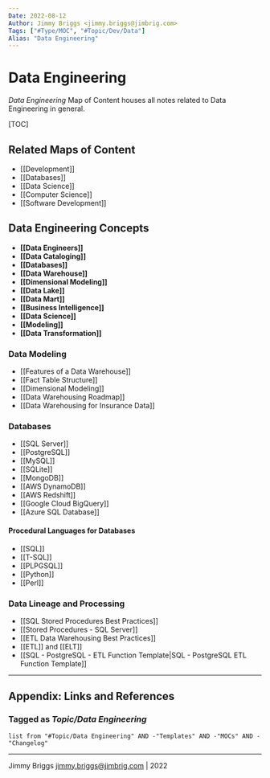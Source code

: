 ```yaml
---
Date: 2022-08-12
Author: Jimmy Briggs <jimmy.briggs@jimbrig.com>
Tags: ["#Type/MOC", "#Topic/Dev/Data"]
Alias: "Data Engineering"
---
```


# Data Engineering

*Data Engineering* Map of Content houses all notes related to Data Engineering in general.

[TOC]

## Related Maps of Content

- [[Development]]
- [[Databases]]
- [[Data Science]]
- [[Computer Science]]
- [[Software Development]]

## Data Engineering Concepts

- **[[Data Engineers]]**
- **[[Data Cataloging]]**
- **[[Databases]]**
- **[[Data Warehouse]]**
- **[[Dimensional Modeling]]**
- **[[Data Lake]]**
- **[[Data Mart]]**
- **[[Business Intelligence]]**
- **[[Data Science]]**
- **[[Modeling]]**
- **[[Data Transformation]]**

### Data Modeling

-   [[Features of a Data Warehouse]]
-   [[Fact Table Structure]]
-   [[Dimensional Modeling]]
-   [[Data Warehousing Roadmap]]
-   [[Data Warehousing for Insurance Data]]

### Databases

- [[SQL Server]]
- [[PostgreSQL]]
- [[MySQL]]
- [[SQLite]]
- [[MongoDB]]
- [[AWS DynamoDB]]
- [[AWS Redshift]]
- [[Google Cloud BigQuery]]
- [[Azure SQL Database]]

#### Procedural Languages for Databases

- [[SQL]]
- [[T-SQL]]
- [[PLPGSQL]]
- [[Python]]
- [[Perl]]

### Data Lineage and Processing

- [[SQL Stored Procedures Best Practices]]
- [[Stored Procedures - SQL Server]]
- [[ETL Data Warehousing Best Practices]]
- [[ETL]] and [[ELT]]
- [[SQL - PostgreSQL - ETL Function Template|SQL - PostgreSQL ETL Function Template]]



***

## Appendix: Links and References

### Tagged as *Topic/Data Engineering*

```dataview
list from "#Topic/Data Engineering" AND -"Templates" AND -"MOCs" AND -"Changelog"
```

***

Jimmy Briggs <jimmy.briggs@jimbrig.com> | 2022




